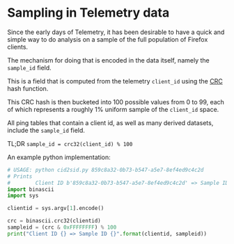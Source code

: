 # Sampling in Telemetry data

Since the early days of Telemetry, it has been desirable to have a quick and
simple way to do analysis on a sample of the full population of Firefox
clients.

The mechanism for doing that is encoded in the data itself, namely the
`sample_id` field.

This is a field that is computed from the telemetry `client_id` using
the [CRC] hash function.

This CRC hash is then bucketed into 100 possible values from 0 to 99,
each of which represents a roughly 1% uniform sample of the `client_id` space.

All ping tables that contain a client id, as well as many derived datasets,
include the `sample_id` field.

TL;DR `sample_id = crc32(client_id) % 100`

An example python implementation:
```python
# USAGE: python cid2sid.py 859c8a32-0b73-b547-a5e7-8ef4ed9c4c2d
# Prints
#        Client ID b'859c8a32-0b73-b547-a5e7-8ef4ed9c4c2d' => Sample ID 55
import binascii
import sys

clientid = sys.argv[1].encode()

crc = binascii.crc32(clientid)
sampleid = (crc & 0xFFFFFFFF) % 100
print("Client ID {} => Sample ID {}".format(clientid, sampleid))
```

[CRC]: TODO